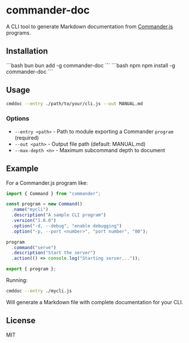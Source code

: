 # commander-doc

A CLI tool to generate Markdown documentation from [Commander.js](https://github.com/tj/commander.js) programs.

## Installation

<CodeGroup>
```bash bun
bun add -g commander-doc
```
```bash npm
npm install -g commander-doc
```
</CodeGroup>

## Usage

```bash
cmddoc --entry ./path/to/your/cli.js --out MANUAL.md
```

### Options

- `--entry <path>` - Path to module exporting a Commander `program` (required)
- `--out <path>` - Output file path (default: MANUAL.md)
- `--max-depth <n>` - Maximum subcommand depth to document

## Example

For a Commander.js program like:

```javascript
import { Command } from "commander";

const program = new Command()
  .name("mycli")
  .description("A sample CLI program")
  .version("1.0.0")
  .option("-d, --debug", "enable debugging")
  .option("-p, --port <number>", "port number", "80");

program
  .command("serve")
  .description("Start the server")
  .action(() => console.log("Starting server..."));

export { program };
```

Running:

```bash
cmddoc --entry ./mycli.js
```

Will generate a Markdown file with complete documentation for your CLI.

## License

MIT
